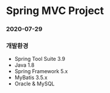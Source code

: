 # Spring MVC Project

### 2020-07-29

### 개발환경
 * Spring Tool Suite 3.9
 * Java 1.8
 * Spring Framework 5.x
 * MyBatis 3.5.x
 * Oracle & MySQL